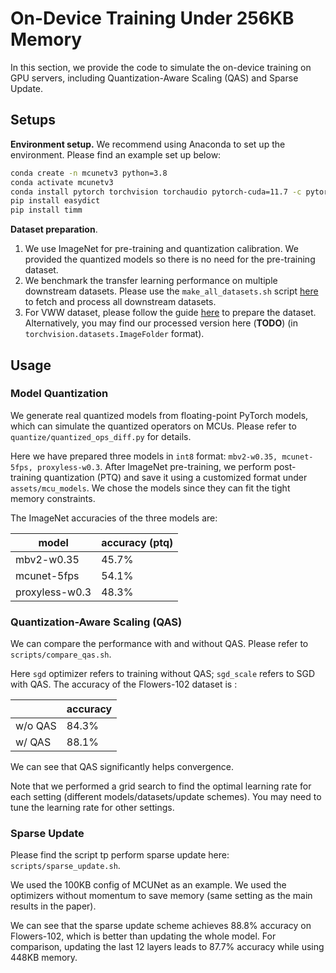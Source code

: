 # On-Device Training Under 256KB Memory

In this section, we provide the code to simulate the on-device training on GPU servers, including Quantization-Aware Scaling (QAS) and Sparse Update.

## Setups

**Environment setup.** We recommend using Anaconda to set up the environment. Please find an example set up below:

```bash
conda create -n mcunetv3 python=3.8
conda activate mcunetv3
conda install pytorch torchvision torchaudio pytorch-cuda=11.7 -c pytorch -c nvidia
pip install easydict
pip install timm
```

**Dataset preparation**. 

1. We use ImageNet for pre-training and quantization calibration. We provided the quantized models so there is no need for the pre-training dataset. 
2. We benchmark the transfer learning performance on multiple downstream datasets. Please use the `make_all_datasets.sh` script [here](https://github.com/mit-han-lab/tinyml/tree/master/tinytl/dataset_setup_scripts) to fetch and process all downstream datasets. 
3. For VWW dataset, please follow the guide [here](https://github.com/tensorflow/models/tree/master/research/slim) to prepare the dataset. Alternatively, you may find our processed version here (**TODO**) (in `torchvision.datasets.ImageFolder` format). 

## Usage

### Model Quantization

We generate real quantized models from floating-point PyTorch models, which can simulate the quantized operators on MCUs. Please refer to `quantize/quantized_ops_diff.py` for details.

Here we have prepared three models in `int8` format: `mbv2-w0.35, mcunet-5fps, proxyless-w0.3`. After ImageNet pre-training, we perform post-training quantization (PTQ) and save it using a customized format under `assets/mcu_models`. We chose the models since they can fit the tight memory constraints. 

The ImageNet accuracies of the three models are:

| model          | accuracy (ptq) |
| -------------- | -------------- |
| mbv2-w0.35     | 45.7%          |
| mcunet-5fps    | 54.1%          |
| proxyless-w0.3 | 48.3%          |

### Quantization-Aware Scaling (QAS)

We can compare the performance with and without QAS. Please refer to `scripts/compare_qas.sh`.

Here `sgd` optimizer refers to training without QAS; `sgd_scale` refers to SGD with QAS. The accuracy of the Flowers-102 dataset is :

|         | accuracy |
| ------- | -------- |
| w/o QAS | 84.3%    |
| w/ QAS  | 88.1%    |

We can see that QAS significantly helps convergence. 

Note that we performed a grid search to find the optimal learning rate for each setting (different models/datasets/update schemes). You may need to tune the learning rate for other settings. 

### Sparse Update

Please find the script tp perform sparse update here: `scripts/sparse_update.sh`. 

We used the 100KB config of MCUNet as an example. We used the optimizers without momentum to save memory (same setting as the main results in the paper).

We can see that the sparse update scheme achieves 88.8% accuracy on Flowers-102, which is better than updating the whole model. For comparison, updating the last 12 layers leads to 87.7% accuracy while using 448KB memory.

